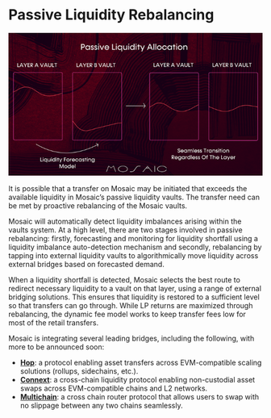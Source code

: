 # Passive Liquidity Rebalancing


![passive_liquidity_allocation](./passive-liquidity-allocation.png)


It is possible that a transfer on Mosaic may be initiated that exceeds the available liquidity in Mosaic’s passive liquidity vaults. The transfer need can be met by proactive rebalancing of the Mosaic vaults.

Mosaic will automatically detect liquidity imbalances arising within the vaults system. At a high level, there are two stages involved in passive rebalancing: firstly, forecasting and monitoring for liquidity shortfall using a liquidity imbalance auto-detection mechanism and secondly, rebalancing by tapping into external liquidity vaults to algorithmically move liquidity across external bridges based on forecasted demand.

When a liquidity shortfall is detected, Mosaic selects the best route to redirect necessary liquidity to a vault on that layer, using a range of external bridging solutions. This ensures that liquidity is restored to a sufficient level so that transfers can go through. While LP returns are maximized through rebalancing, the dynamic fee model works to keep transfer fees low for most of the retail transfers.

Mosaic is integrating several leading bridges, including the following, with more to be announced soon:



* **[Hop](https://hop.exchange/)**: a protocol enabling asset transfers across EVM-compatible scaling solutions (rollups, sidechains, etc.).
* **[Connext](https://connext.network/)**: a cross-chain liquidity protocol enabling non-custodial asset swaps across EVM-compatible chains and L2 networks.
* **[Multichain](https://multichain.org/)**: a cross chain router protocol that allows users to swap with no slippage between any two chains seamlessly.
 
